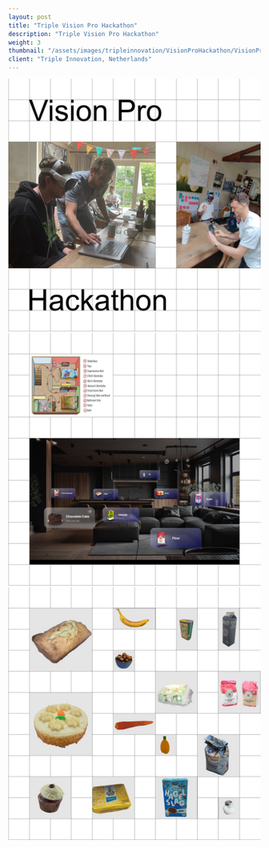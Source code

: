 ```yaml
---
layout: post
title: "Triple Vision Pro Hackathon"
description: "Triple Vision Pro Hackathon"
weight: 3
thumbnail: "/assets/images/tripleinnovation/VisionProHackathon/VisionProHackathon_1_1080.jpg"
client: "Triple Innovation, Netherlands"
---
```


<!-- VisionProHackathon -->
<div class="image-wrapper">
  <img src="/assets/images/tripleinnovation/VisionProHackathon/VisionProHackathon_1_1080.jpg" alt="Vision Pro Hackathon Image 1">
</div>

<div class="image-wrapper">
  <img src="/assets/images/tripleinnovation/VisionProHackathon/VisionProHackathon_2_1080.jpg" alt="Vision Pro Hackathon Image 2">
</div>

<div class="image-wrapper">
  <img src="/assets/images/tripleinnovation/VisionProHackathon/VisionProHackathon_3_1080.jpg" alt="Vision Pro Hackathon Image 3">
</div>
